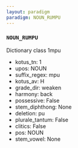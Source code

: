```yaml
---
layout: paradigm
paradigm: NOUN_RUMPU
---
```

### ` NOUN_RUMPU `

Dictionary class 1mpu
* kotus_tn: 1
* upos: NOUN
* suffix_regex: mpu
* kotus_av: H
* grade_dir: weaken
* harmony: back
* possessive: False
* stem_diphthong: None
* deletion: pu
* plurale_tantum: False
* clitics: False
* pos: NOUN
* stem_vowel: None
